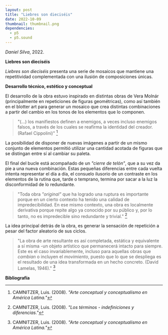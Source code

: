 ```yaml
---
layout: post
title: "Liebres son dieciséis"
date: 2022-10-09
thumbnail: thumbnail.png
dependencies:
  - p5
  - p5.sound
---
```


<div id="div-sketch">
  <script type="text/javascript" src="sketch.js"></script>
</div>

_Daniel Silva_, 2022.

**Liebres son dieciséis**

_Liebres son dieciséis_ presenta una serie de mosaicos que mantiene una repetitividad complementada con una ilusión de composiciones únicas.

**Desarrollo técnico, estético y conceptual**

El desarrollo de la obra estuvo inspirado en distintas obras de Vera Molnár (principalmente en repeticiones de figuras geométricas), como así también en el blotter art para generar un mosaico que crea distintas combinaciones a partir del cambio en los tonos de los elementos que lo componen.

> "(...) los manifiestos definen a enemigos, a veces incluso enemigos falsos, a través de los cuales se reafirma la identidad del creador. (Rafael Cippolini)" [^1]

La posibilidad de disponer de nuevas imágenes a partir de un mismo conjunto de elementos permitió utilizar una cantidad acotada de figuras que se distingan entre sí al cambiar su paleta.

El final del bucle está acompañado de un _"cierre de telón"_, que a su vez da pie a una nueva combinación. Estas pequeñas diferencias entre cada vuelta intenta representar el día a día, el consuelo ilusorio de un contraste en los elementos de la rutina que, tarde o temprano, termina por sacar a la luz la disconformidad de lo redundante.

> "Toda obra _"original"_ que ha logrado una ruptura es importante porque en un cierto contexto ha tenido una calidad de impredecibilidad. En ese mismo contexto, una obra es localmente derivativa porque repite algo ya conocido por su público y, por lo tanto, no es impredecible sino redundante y trivial." [^2]

La idea principal detrás de la obra, es generar la sensación de repetición a pesar del factor aleatorio de sus ciclos.

> "La obra de arte resultante es así completada, estática y equivalente a sí misma -un objeto artístico que permanecerá intacto para siempre. Este es el caso invariablemente, incluso para aquellas obras que _cambian_ o incluyen el _movimiento_, puesto que lo que se despliega es el resultado de una idea transformada en un hecho concreto. (David Lamelas, 1946)." [^1]

**Bibliografía**

[^1]: CAMNITZER, Luis. (2008). _"Arte conceptual y conceptualismo en América Latina."_

[^2]: CAMNITZER, Luis. (2008). _"Los términos - indefiniciones y diferencias."_